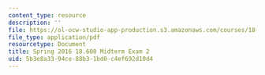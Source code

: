 ```yaml
---
content_type: resource
description: ''
file: https://ol-ocw-studio-app-production.s3.amazonaws.com/courses/18-600-probability-and-random-variables-fall-2019/5b3e8a3394ce88b31bd0c4ef692d10d4_MIT18_600F19_mid2_2016.pdf
file_type: application/pdf
resourcetype: Document
title: Spring 2016 18.600 Midterm Exam 2
uid: 5b3e8a33-94ce-88b3-1bd0-c4ef692d10d4
---
```

